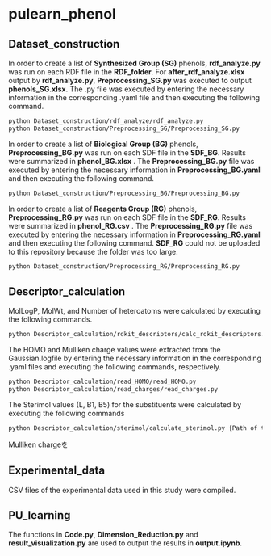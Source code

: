 # pulearn_phenol

## Dataset_construction
In order to create a list of **Synthesized Group (SG)** phenols, **rdf_analyze.py** was run on each RDF file in the **RDF_folder**. For **after_rdf_analyze.xlsx** output by **rdf_analyze.py**, **Preprocessing_SG.py** was executed to output **phenols_SG.xlsx**. The .py file was executed by entering the necessary information in the corresponding .yaml file and then executing the following command.

```bash
python Dataset_construction/rdf_analyze/rdf_analyze.py
python Dataset_construction/Preprocessing_SG/Preprocessing_SG.py
```

In order to create a list of **Biological Group (BG)** phenols, **Preprocessing_BG.py** was run on each SDF file in the **SDF_BG**.  Results were summarized in **phenol_BG.xlsx** . The **Preprocessing_BG.py** file was executed by entering the necessary information in **Preprocessing_BG.yaml** and then executing the following command.

```bash
python Dataset_construction/Preprocessing_BG/Preprocessing_BG.py
```

In order to create a list of **Reagents Group (RG)** phenols, **Preprocessing_RG.py** was run on each SDF file in the **SDF_RG**.  Results were summarized in **phenol_RG.csv** . The **Preprocessing_RG.py** file was executed by entering the necessary information in **Preprocessing_RG.yaml** and then executing the following command. **SDF_RG** could not be uploaded to this repository because the folder was too large.
```bash
python Dataset_construction/Preprocessing_RG/Preprocessing_RG.py
```
## Descriptor_calculation
MolLogP, MolWt, and Number of heteroatoms were calculated by executing the following commands.

```bash
python Descriptor_calculation/rdkit_descriptors/calc_rdkit_descriptors.py
```

The HOMO and Mulliken charge values were extracted from the Gaussian.logfile by entering the necessary information in the corresponding .yaml files and executing the following commands, respectively.

```bash
python Descriptor_calculation/read_HOMO/read_HOMO.py
python Descriptor_calculation/read_charges/read_charges.py
```

The Sterimol values (L, B1, B5) for the substituents were calculated by executing the following commands
```bash
python Descriptor_calculation/sterimol/calculate_sterimol.py {Path of the folder where the result files (Gaussian.logfile) of structural optimization of substituents are stored.} {Path to CSV file of calculation results}
```
Mulliken chargeを

## Experimental_data
CSV files of the experimental data used in this study were compiled.
## PU_learning
The functions in **Code.py**, **Dimension_Reduction.py** and **result_visualization.py** are used to output the results in **output.ipynb**.
